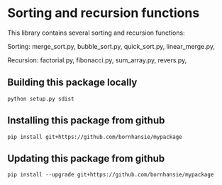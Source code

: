 # Sorting and recursion functions
This library contains several sorting and recursion functions:

Sorting:
merge_sort.py,
bubble_sort.py,
quick_sort.py,
linear_merge.py,

Recursion:
factorial.py,
fibonacci.py,
sum_array.py,
revers.py,

## Building this package locally
`python setup.py sdist`

## Installing this package from github
`pip install git+https://github.com/bornhansie/mypackage`

## Updating this package from github

`pip install --upgrade git+https://github.com/bornhansie/mypackage`
